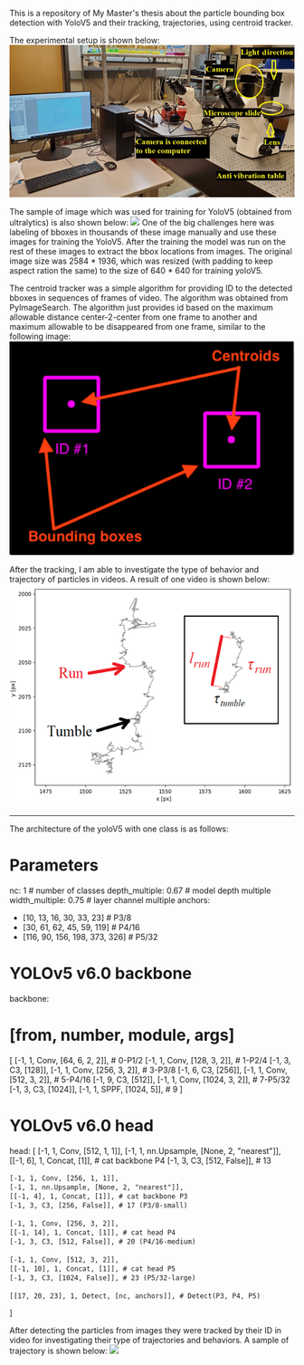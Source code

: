 This is a repository of My Master's thesis about the particle bounding box detection with YoloV5 and their tracking, trajectories, using centroid tracker.

The experimental setup is shown below:
![](imgs/ExperimentalSetup.png)

The sample of image which was used for training for YoloV5 (obtained from ultralytics) is also shown below:
![](imgs/Sample.tif)
One of the big challenges here was labeling of bboxes in thousands of these image manually and use these images for training the YoloV5. After the training the model was run on the rest of these images to extract the bbox locations from images.
The original image size was 2584 * 1936, which was resized (with padding to keep aspect ration the same) to the size of 640 * 640 for training yoloV5.

The centroid tracker was a simple algorithm for providing ID to the detected bboxes in sequences of frames of video. The algorithm was obtained from PyImageSearch.
The algorithm just provides id based on the maximum allowable distance center-2-center from one frame to another and maximum allowable to be disappeared from one frame, similar to the following image:
![](imgs/CentroidTracker.png)

After the tracking, I am able to investigate the type of behavior and trajectory of particles in videos. A result of one video is shown below:
![](imgs/TrackingResult.png)

---------------------------------------------------------------------------------------------------------------
The architecture of the yoloV5 with one class is as follows:
# Parameters
nc: 1 # number of classes
depth_multiple: 0.67 # model depth multiple
width_multiple: 0.75 # layer channel multiple
anchors:
  - [10, 13, 16, 30, 33, 23] # P3/8
  - [30, 61, 62, 45, 59, 119] # P4/16
  - [116, 90, 156, 198, 373, 326] # P5/32

# YOLOv5 v6.0 backbone
backbone:
  # [from, number, module, args]
  [
    [-1, 1, Conv, [64, 6, 2, 2]], # 0-P1/2
    [-1, 1, Conv, [128, 3, 2]], # 1-P2/4
    [-1, 3, C3, [128]],
    [-1, 1, Conv, [256, 3, 2]], # 3-P3/8
    [-1, 6, C3, [256]],
    [-1, 1, Conv, [512, 3, 2]], # 5-P4/16
    [-1, 9, C3, [512]],
    [-1, 1, Conv, [1024, 3, 2]], # 7-P5/32
    [-1, 3, C3, [1024]],
    [-1, 1, SPPF, [1024, 5]], # 9
  ]

# YOLOv5 v6.0 head
head: [
    [-1, 1, Conv, [512, 1, 1]],
    [-1, 1, nn.Upsample, [None, 2, "nearest"]],
    [[-1, 6], 1, Concat, [1]], # cat backbone P4
    [-1, 3, C3, [512, False]], # 13

    [-1, 1, Conv, [256, 1, 1]],
    [-1, 1, nn.Upsample, [None, 2, "nearest"]],
    [[-1, 4], 1, Concat, [1]], # cat backbone P3
    [-1, 3, C3, [256, False]], # 17 (P3/8-small)

    [-1, 1, Conv, [256, 3, 2]],
    [[-1, 14], 1, Concat, [1]], # cat head P4
    [-1, 3, C3, [512, False]], # 20 (P4/16-medium)

    [-1, 1, Conv, [512, 3, 2]],
    [[-1, 10], 1, Concat, [1]], # cat head P5
    [-1, 3, C3, [1024, False]], # 23 (P5/32-large)

    [[17, 20, 23], 1, Detect, [nc, anchors]], # Detect(P3, P4, P5)
  ]

After detecting the particles from images they were tracked by their ID in video for investigating their type of trajectories and behaviors. A sample of trajectory is shown below:
![](imgs/Sample.tif)
